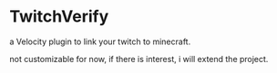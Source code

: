 # TwitchVerify

a Velocity plugin to link your twitch to minecraft.

not customizable for now, if there is interest, i will extend the project.